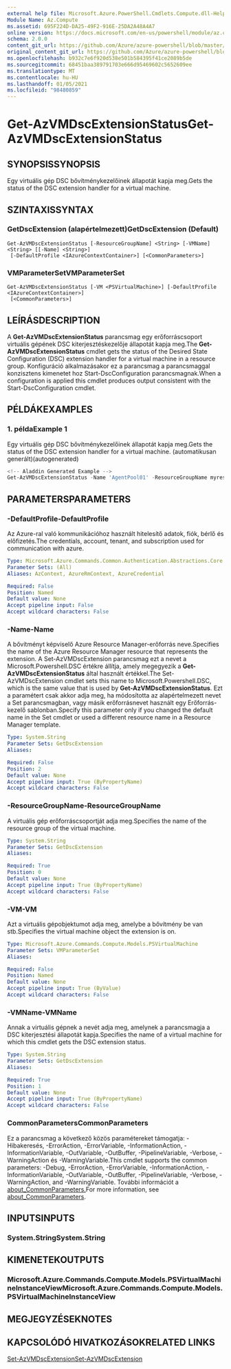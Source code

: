 ```yaml
---
external help file: Microsoft.Azure.PowerShell.Cmdlets.Compute.dll-Help.xml
Module Name: Az.Compute
ms.assetid: 695F224D-DA25-49F2-916E-25DA2A48A4A7
online version: https://docs.microsoft.com/en-us/powershell/module/az.compute/get-azvmdscextensionstatus
schema: 2.0.0
content_git_url: https://github.com/Azure/azure-powershell/blob/master/src/Compute/Compute/help/Get-AzVMDscExtensionStatus.md
original_content_git_url: https://github.com/Azure/azure-powershell/blob/master/src/Compute/Compute/help/Get-AzVMDscExtensionStatus.md
ms.openlocfilehash: b932c7e6f920d538e501b584395f41ce2089b5de
ms.sourcegitcommit: 68451baa389791703e666d95469602c5652609ee
ms.translationtype: MT
ms.contentlocale: hu-HU
ms.lasthandoff: 01/05/2021
ms.locfileid: "98480859"
---
```

# <span data-ttu-id="ea638-101">Get-AzVMDscExtensionStatus</span><span class="sxs-lookup"><span data-stu-id="ea638-101">Get-AzVMDscExtensionStatus</span></span>

## <span data-ttu-id="ea638-102">SYNOPSIS</span><span class="sxs-lookup"><span data-stu-id="ea638-102">SYNOPSIS</span></span>
<span data-ttu-id="ea638-103">Egy virtuális gép DSC bővítménykezelőinek állapotát kapja meg.</span><span class="sxs-lookup"><span data-stu-id="ea638-103">Gets the status of the DSC extension handler for a virtual machine.</span></span>

## <span data-ttu-id="ea638-104">SZINTAXIS</span><span class="sxs-lookup"><span data-stu-id="ea638-104">SYNTAX</span></span>

### <span data-ttu-id="ea638-105">GetDscExtension (alapértelmezett)</span><span class="sxs-lookup"><span data-stu-id="ea638-105">GetDscExtension (Default)</span></span>
```
Get-AzVMDscExtensionStatus [-ResourceGroupName] <String> [-VMName] <String> [[-Name] <String>]
 [-DefaultProfile <IAzureContextContainer>] [<CommonParameters>]
```

### <span data-ttu-id="ea638-106">VMParameterSet</span><span class="sxs-lookup"><span data-stu-id="ea638-106">VMParameterSet</span></span>
```
Get-AzVMDscExtensionStatus [-VM <PSVirtualMachine>] [-DefaultProfile <IAzureContextContainer>]
 [<CommonParameters>]
```

## <span data-ttu-id="ea638-107">LEÍRÁS</span><span class="sxs-lookup"><span data-stu-id="ea638-107">DESCRIPTION</span></span>
<span data-ttu-id="ea638-108">A **Get-AzVMDscExtensionStatus** parancsmag egy erőforráscsoport virtuális gépének DSC kiterjesztéskezelője állapotát kapja meg.</span><span class="sxs-lookup"><span data-stu-id="ea638-108">The **Get-AzVMDscExtensionStatus** cmdlet gets the status of the Desired State Configuration (DSC) extension handler for a virtual machine in a resource group.</span></span>
<span data-ttu-id="ea638-109">Konfiguráció alkalmazásakor ez a parancsmag a parancsmaggal konzisztens kimenetet hoz Start-DscConfiguration parancsmagnak.</span><span class="sxs-lookup"><span data-stu-id="ea638-109">When a configuration is applied this cmdlet produces output consistent with the Start-DscConfiguration cmdlet.</span></span>

## <span data-ttu-id="ea638-110">PÉLDÁK</span><span class="sxs-lookup"><span data-stu-id="ea638-110">EXAMPLES</span></span>

### <span data-ttu-id="ea638-111">1. példa</span><span class="sxs-lookup"><span data-stu-id="ea638-111">Example 1</span></span>

<span data-ttu-id="ea638-112">Egy virtuális gép DSC bővítménykezelőinek állapotát kapja meg.</span><span class="sxs-lookup"><span data-stu-id="ea638-112">Gets the status of the DSC extension handler for a virtual machine.</span></span> <span data-ttu-id="ea638-113">(automatikusan generált)</span><span class="sxs-lookup"><span data-stu-id="ea638-113">(autogenerated)</span></span>

```powershell
<!-- Aladdin Generated Example --> 
Get-AzVMDscExtensionStatus -Name 'AgentPool01' -ResourceGroupName myresourcegroup -VMName 'VM01'
```

## <span data-ttu-id="ea638-114">PARAMETERS</span><span class="sxs-lookup"><span data-stu-id="ea638-114">PARAMETERS</span></span>

### <span data-ttu-id="ea638-115">-DefaultProfile</span><span class="sxs-lookup"><span data-stu-id="ea638-115">-DefaultProfile</span></span>
<span data-ttu-id="ea638-116">Az Azure-ral való kommunikációhoz használt hitelesítő adatok, fiók, bérlő és előfizetés.</span><span class="sxs-lookup"><span data-stu-id="ea638-116">The credentials, account, tenant, and subscription used for communication with azure.</span></span>

```yaml
Type: Microsoft.Azure.Commands.Common.Authentication.Abstractions.Core.IAzureContextContainer
Parameter Sets: (All)
Aliases: AzContext, AzureRmContext, AzureCredential

Required: False
Position: Named
Default value: None
Accept pipeline input: False
Accept wildcard characters: False
```

### <span data-ttu-id="ea638-117">-Name</span><span class="sxs-lookup"><span data-stu-id="ea638-117">-Name</span></span>
<span data-ttu-id="ea638-118">A bővítményt képviselő Azure Resource Manager-erőforrás neve.</span><span class="sxs-lookup"><span data-stu-id="ea638-118">Specifies the name of the Azure Resource Manager resource that represents the extension.</span></span>
<span data-ttu-id="ea638-119">A Set-AzVMDscExtension parancsmag ezt a nevet a Microsoft.Powershell.DSC értékre állítja, amely megegyezik a **Get-AzVMDscExtensionStatus** által használt értékkel.</span><span class="sxs-lookup"><span data-stu-id="ea638-119">The Set-AzVMDscExtension cmdlet sets this name to Microsoft.Powershell.DSC, which is the same value that is used by **Get-AzVMDscExtensionStatus**.</span></span>
<span data-ttu-id="ea638-120">Ezt a paramétert csak akkor adja meg, ha módosította az alapértelmezett nevet a Set parancsmagban, vagy másik erőforrásnevet használt egy Erőforrás-kezelő sablonban.</span><span class="sxs-lookup"><span data-stu-id="ea638-120">Specify this parameter only if you changed the default name in the Set cmdlet or used a different resource name in a Resource Manager template.</span></span>

```yaml
Type: System.String
Parameter Sets: GetDscExtension
Aliases:

Required: False
Position: 2
Default value: None
Accept pipeline input: True (ByPropertyName)
Accept wildcard characters: False
```

### <span data-ttu-id="ea638-121">-ResourceGroupName</span><span class="sxs-lookup"><span data-stu-id="ea638-121">-ResourceGroupName</span></span>
<span data-ttu-id="ea638-122">A virtuális gép erőforráscsoportját adja meg.</span><span class="sxs-lookup"><span data-stu-id="ea638-122">Specifies the name of the resource group of the virtual machine.</span></span>

```yaml
Type: System.String
Parameter Sets: GetDscExtension
Aliases:

Required: True
Position: 0
Default value: None
Accept pipeline input: True (ByPropertyName)
Accept wildcard characters: False
```

### <span data-ttu-id="ea638-123">-VM</span><span class="sxs-lookup"><span data-stu-id="ea638-123">-VM</span></span>
<span data-ttu-id="ea638-124">Azt a virtuális gépobjektumot adja meg, amelybe a bővítmény be van stb.</span><span class="sxs-lookup"><span data-stu-id="ea638-124">Specifies the virtual machine object the extension is on.</span></span>

```yaml
Type: Microsoft.Azure.Commands.Compute.Models.PSVirtualMachine
Parameter Sets: VMParameterSet
Aliases:

Required: False
Position: Named
Default value: None
Accept pipeline input: True (ByValue)
Accept wildcard characters: False
```

### <span data-ttu-id="ea638-125">-VMName</span><span class="sxs-lookup"><span data-stu-id="ea638-125">-VMName</span></span>
<span data-ttu-id="ea638-126">Annak a virtuális gépnek a nevét adja meg, amelynek a parancsmagja a DSC kiterjesztési állapotát kapja.</span><span class="sxs-lookup"><span data-stu-id="ea638-126">Specifies the name of a virtual machine for which this cmdlet gets the DSC extension status.</span></span>

```yaml
Type: System.String
Parameter Sets: GetDscExtension
Aliases:

Required: True
Position: 1
Default value: None
Accept pipeline input: True (ByPropertyName)
Accept wildcard characters: False
```

### <span data-ttu-id="ea638-127">CommonParameters</span><span class="sxs-lookup"><span data-stu-id="ea638-127">CommonParameters</span></span>
<span data-ttu-id="ea638-128">Ez a parancsmag a következő közös paramétereket támogatja: -Hibakeresés, -ErrorAction, -ErrorVariable, -InformationAction, -InformationVariable, -OutVariable, -OutBuffer, -PipelineVariable, -Verbose, -WarningAction és -WarningVariable.</span><span class="sxs-lookup"><span data-stu-id="ea638-128">This cmdlet supports the common parameters: -Debug, -ErrorAction, -ErrorVariable, -InformationAction, -InformationVariable, -OutVariable, -OutBuffer, -PipelineVariable, -Verbose, -WarningAction, and -WarningVariable.</span></span> <span data-ttu-id="ea638-129">További információt a [about_CommonParameters.](http://go.microsoft.com/fwlink/?LinkID=113216)</span><span class="sxs-lookup"><span data-stu-id="ea638-129">For more information, see [about_CommonParameters](http://go.microsoft.com/fwlink/?LinkID=113216).</span></span>

## <span data-ttu-id="ea638-130">INPUTS</span><span class="sxs-lookup"><span data-stu-id="ea638-130">INPUTS</span></span>

### <span data-ttu-id="ea638-131">System.String</span><span class="sxs-lookup"><span data-stu-id="ea638-131">System.String</span></span>

## <span data-ttu-id="ea638-132">KIMENETEK</span><span class="sxs-lookup"><span data-stu-id="ea638-132">OUTPUTS</span></span>

### <span data-ttu-id="ea638-133">Microsoft.Azure.Commands.Compute.Models.PSVirtualMachineInstanceView</span><span class="sxs-lookup"><span data-stu-id="ea638-133">Microsoft.Azure.Commands.Compute.Models.PSVirtualMachineInstanceView</span></span>

## <span data-ttu-id="ea638-134">MEGJEGYZÉSEK</span><span class="sxs-lookup"><span data-stu-id="ea638-134">NOTES</span></span>

## <span data-ttu-id="ea638-135">KAPCSOLÓDÓ HIVATKOZÁSOK</span><span class="sxs-lookup"><span data-stu-id="ea638-135">RELATED LINKS</span></span>

[<span data-ttu-id="ea638-136">Set-AzVMDscExtension</span><span class="sxs-lookup"><span data-stu-id="ea638-136">Set-AzVMDscExtension</span></span>](./Set-AzVMDscExtension.md)


